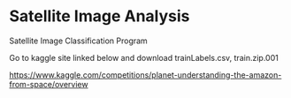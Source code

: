 # Satellite Image Analysis

Satellite Image Classification Program

Go to kaggle site linked below and download trainLabels.csv, train.zip.001

https://www.kaggle.com/competitions/planet-understanding-the-amazon-from-space/overview

